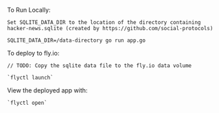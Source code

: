 To Run Locally:

	Set SQLITE_DATA_DIR to the location of the directory containing hacker-news.sqlite (created by https://github.com/social-protocols)
	
	SQLITE_DATA_DIR=/data-directory go run app.go

To deploy to fly.io:

	// TODO: Copy the sqlite data file to the fly.io data volume

	`flyctl launch`

View the deployed app with:

	`flyctl open`
